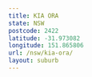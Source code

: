 ```yaml
---
title: KIA ORA
state: NSW
postcode: 2422
latitude: -31.973082
longitude: 151.865806
url: /nsw/kia-ora/
layout: suburb
---
```

